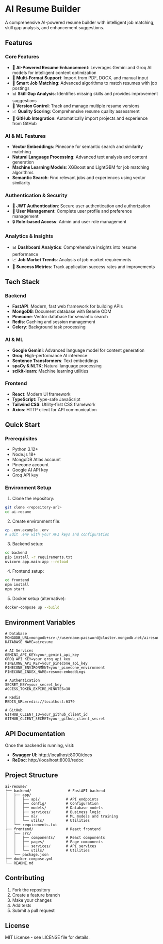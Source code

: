 # AI Resume Builder

A comprehensive AI-powered resume builder with intelligent job matching, skill gap analysis, and enhancement suggestions.

## Features

### Core Features
- 🤖 **AI-Powered Resume Enhancement**: Leverages Gemini and Groq AI models for intelligent content optimization
- 📄 **Multi-Format Support**: Import from PDF, DOCX, and manual input
- 🎯 **Smart Job Matching**: Advanced algorithms to match resumes with job postings
- 📊 **Skill Gap Analysis**: Identifies missing skills and provides improvement suggestions
- 🔄 **Version Control**: Track and manage multiple resume versions
- 📈 **Quality Scoring**: Comprehensive resume quality assessment
- 🐙 **GitHub Integration**: Automatically import projects and experience from GitHub

### AI & ML Features
- **Vector Embeddings**: Pinecone for semantic search and similarity matching
- **Natural Language Processing**: Advanced text analysis and content generation
- **Machine Learning Models**: XGBoost and LightGBM for job matching algorithms
- **Semantic Search**: Find relevant jobs and experiences using vector similarity

### Authentication & Security
- 🔐 **JWT Authentication**: Secure user authentication and authorization
- 👤 **User Management**: Complete user profile and preference management
- 🔒 **Role-based Access**: Admin and user role management

### Analytics & Insights
- 📊 **Dashboard Analytics**: Comprehensive insights into resume performance
- 📈 **Job Market Trends**: Analysis of job market requirements
- 🎯 **Success Metrics**: Track application success rates and improvements

## Tech Stack

### Backend
- **FastAPI**: Modern, fast web framework for building APIs
- **MongoDB**: Document database with Beanie ODM
- **Pinecone**: Vector database for semantic search
- **Redis**: Caching and session management
- **Celery**: Background task processing

### AI & ML
- **Google Gemini**: Advanced language model for content generation
- **Groq**: High-performance AI inference
- **Sentence Transformers**: Text embeddings
- **spaCy & NLTK**: Natural language processing
- **scikit-learn**: Machine learning utilities

### Frontend
- **React**: Modern UI framework
- **TypeScript**: Type-safe JavaScript
- **Tailwind CSS**: Utility-first CSS framework
- **Axios**: HTTP client for API communication

## Quick Start

### Prerequisites
- Python 3.12+
- Node.js 18+
- MongoDB Atlas account
- Pinecone account
- Google AI API key
- Groq API key

### Environment Setup

1. Clone the repository:
```bash
git clone <repository-url>
cd ai-resume
```

2. Create environment file:
```bash
cp .env.example .env
# Edit .env with your API keys and configuration
```

3. Backend setup:
```bash
cd backend
pip install -r requirements.txt
uvicorn app.main:app --reload
```

4. Frontend setup:
```bash
cd frontend
npm install
npm start
```

5. Docker setup (alternative):
```bash
docker-compose up --build
```

## Environment Variables

```env
# Database
MONGODB_URL=mongodb+srv://username:password@cluster.mongodb.net/airesume
DATABASE_NAME=airesume

# AI Services
GEMINI_API_KEY=your_gemini_api_key
GROQ_API_KEY=your_groq_api_key
PINECONE_API_KEY=your_pinecone_api_key
PINECONE_ENVIRONMENT=your_pinecone_environment
PINECONE_INDEX_NAME=resume-embeddings

# Authentication
SECRET_KEY=your_secret_key
ACCESS_TOKEN_EXPIRE_MINUTES=30

# Redis
REDIS_URL=redis://localhost:6379

# GitHub
GITHUB_CLIENT_ID=your_github_client_id
GITHUB_CLIENT_SECRET=your_github_client_secret
```

## API Documentation

Once the backend is running, visit:
- **Swagger UI**: http://localhost:8000/docs
- **ReDoc**: http://localhost:8000/redoc

## Project Structure

```
ai-resume/
├── backend/                 # FastAPI backend
│   ├── app/
│   │   ├── api/            # API endpoints
│   │   ├── config/         # Configuration
│   │   ├── models/         # Database models
│   │   ├── services/       # Business logic
│   │   ├── ml/             # ML models and training
│   │   └── utils/          # Utilities
│   └── requirements.txt
├── frontend/               # React frontend
│   ├── src/
│   │   ├── components/     # React components
│   │   ├── pages/          # Page components
│   │   ├── services/       # API services
│   │   └── utils/          # Utilities
│   └── package.json
├── docker-compose.yml
└── README.md
```

## Contributing

1. Fork the repository
2. Create a feature branch
3. Make your changes
4. Add tests
5. Submit a pull request

## License

MIT License - see LICENSE file for details.
